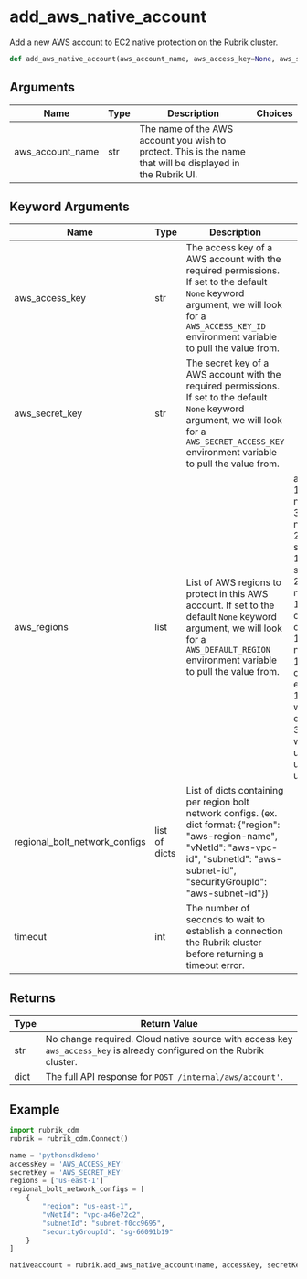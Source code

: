 # add_aws_native_account

Add a new AWS account to EC2 native protection on the Rubrik cluster.
```py
def add_aws_native_account(aws_account_name, aws_access_key=None, aws_secret_key=None, aws_regions=None, regional_bolt_network_configs=None, timeout=30)
```

## Arguments
| Name             | Type | Description                                                                                                | Choices |
|------------------|------|------------------------------------------------------------------------------------------------------------|---------|
| aws_account_name | str  | The name of the AWS account you wish to protect. This is the name that will be displayed in the Rubrik UI. |         |
## Keyword Arguments
| Name                          | Type          | Description                                                                                                                                                                                           | Choices                                                                                                                                                                                                                         | Default |
|-------------------------------|---------------|-------------------------------------------------------------------------------------------------------------------------------------------------------------------------------------------------------|---------------------------------------------------------------------------------------------------------------------------------------------------------------------------------------------------------------------------------|---------|
| aws_access_key                | str           | The access key of a AWS account with the required permissions. If set to the default `None` keyword argument, we will look for a `AWS_ACCESS_KEY_ID` environment variable to pull the value from.     |                                                                                                                                                                                                                                 | None    |
| aws_secret_key                | str           | The secret key of a AWS account with the required permissions. If set to the default `None` keyword argument, we will look for a `AWS_SECRET_ACCESS_KEY` environment variable to pull the value from. |                                                                                                                                                                                                                                 | None    |
| aws_regions                   | list          | List of AWS regions to protect in this AWS account. If set to the default `None` keyword argument, we will look for a `AWS_DEFAULT_REGION` environment variable to pull the value from.               | ap-south-1, ap-northeast-3, ap-northeast-2, ap-southeast-1, ap-southeast-2, ap-northeast-1, ca-central-1, cn-north-1, cn-northwest-1, eu-central-1, eu-west-1, eu-west-2, eu-west-3, us-west-1, us-east-1, us-east-2, us-west-2 | None    |
| regional_bolt_network_configs | list of dicts | List of dicts containing per region bolt network configs. (ex. dict format: {"region": "aws-region-name", "vNetId": "aws-vpc-id", "subnetId": "aws-subnet-id", "securityGroupId": "aws-subnet-id"})   |                                                                                                                                                                                                                                 | None    |
| timeout                       | int           | The number of seconds to wait to establish a connection the Rubrik cluster before returning a timeout error.                                                                                          |                                                                                                                                                                                                                                 | 30      |

## Returns
| Type | Return Value                                                                                                          |
|------|-----------------------------------------------------------------------------------------------------------------------|
| str  | No change required. Cloud native source with access key `aws_access_key` is already configured on the Rubrik cluster. |
| dict | The full API response for `POST /internal/aws/account'`.                                                              |
## Example
```py
import rubrik_cdm
rubrik = rubrik_cdm.Connect()

name = 'pythonsdkdemo'
accessKey = 'AWS_ACCESS_KEY'
secretKey = 'AWS_SECRET_KEY'
regions = ['us-east-1']
regional_bolt_network_configs = [
    {
        "region": "us-east-1",
        "vNetId": "vpc-a46e72c2",
        "subnetId": "subnet-f0cc9695",
        "securityGroupId": "sg-66091b19"
    }
]

nativeaccount = rubrik.add_aws_native_account(name, accessKey, secretKey, regions, regional_bolt_network_configs)
```